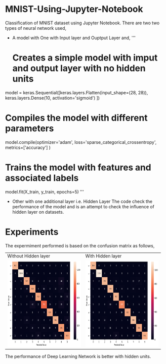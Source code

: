 # MNIST-Using-Jupyter-Notebook
Classification of MNIST dataset using Jupyter Notebook. There are two two types of neural network used,
- A model with One with Input layer and Ouptput Layer and,
'''  
  # Creates a simple model with imput and output layer with no hidden units
model = keras.Sequential([keras.layers.Flatten(input_shape=(28, 28)),
                        keras.layers.Dense(10, activation='sigmoid')
                        ])
# Compiles the model with different parameters
model.compile(optimizer='adam',
              loss='sparse_categorical_crossentropy',
              metrics=['accuracy']
             )
# Trains the model with features and associated labels
model.fit(X_train, y_train, epochs=5)
'''
- Other with one additional layer i.e. Hidden Layer
The code check the performance of the model and is an attempt to check the influence of hidden layer on datasets.

# Experiments
The expermiment performed is based on the confusion matrix as follows,

<table>
  <tr>
    <td>Without Hidden layer</td>
     <td>With Hidden layer</td>
  </tr>
  <tr>
    <td><img src="https://github.com/amitk0693/MNIST-Using-Jupyter-Notebook/blob/55f81e1b546569a37d71110c34cd5f5ed022c9c8/cnf1.png" width=380 height=280></td>
    <td><img src="https://github.com/amitk0693/MNIST-Using-Jupyter-Notebook/blob/55f81e1b546569a37d71110c34cd5f5ed022c9c8/cnf2.png" width=380 height=280></td>
  </tr>
 </table>
 
The performance of Deep Learning Network is better with hidden units.
